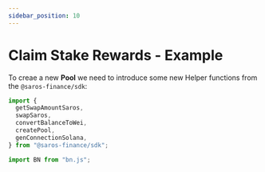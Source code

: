 ```yaml
---
sidebar_position: 10
---
```


# Claim Stake Rewards - Example

To creae a new **Pool** we need to introduce some new Helper functions from the `@saros-finance/sdk`:

```js
import {
  getSwapAmountSaros,
  swapSaros,
  convertBalanceToWei,
  createPool,
  genConnectionSolana,
} from "@saros-finance/sdk";

import BN from "bn.js";
```
